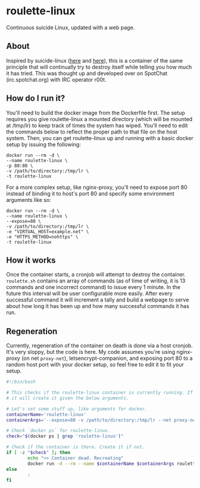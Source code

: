 # roulette-linux
Continuous suicide Linux, updated with a web page.

## About
Inspired by suicide-linux ([here](https://qntm.org/suicide) and [here](https://github.com/tiagoad/suicide-linux)), this is a
container of the same principle that will continually try to destroy itself while telling you how much it has tried. This was thought up and developed over on SpotChat (irc.spotchat.org) with IRC operator r00t.

## How do I run it?
You'll need to build the docker image from the Dockerfile first. The setup requires you give roulette-linux a mounted directory (which will be mounted at /tmp/lr) to keep track of times the system has wiped. You'll need to edit the commands below to reflect the proper path to that file on the host system. Then, you can get roulette-linux up and running with a basic docker setup by issuing the following:

```
docker run --rm -d \
--name roulette-linux \
-p 80:80 \
-v /path/to/directory:/tmp/lr \
-t roulette-linux
```

For a more complex setup, like nginx-proxy, you'll need to expose port 80 instead of binding it to host's port 80 and specify some environment arguments like so:

```
docker run --rm -d \
--name roulette-linux \
--expose=80 \
-v /path/to/directory:/tmp/lr \
-e "VIRTUAL_HOST=example.net" \
-e "HTTPS_METHOD=nohttps" \
-t roulette-linux
```

## How it works
Once the container starts, a cronjob will attempt to destroy the container. `roulette.sh` contains an array of commands (as of time of writing, it is 13 commands and one incorrect command) to issue every 1 minute. In the future this interval will be user configurable more easily. After every successful command it will increment a tally and build a webpage to serve about how long it has been up and how many successful commands it has run.

## Regeneration
Currently, regeneration of the container on death is done via a host cronjob. It's very sloppy, but the code is here. My code assumes you're using nginx-proxy (on net `proxy-net`), letsencrypt-companion, and exposing port 80 to a random host port with your docker setup, so feel free to edit it to fit your setup.

``` bash
#!/bin/bash                                                                                                                                                  

# This checks if the roulette-linux container is currently running. If not,
# it will create it given the below arguments.

# Let's set some stuff up, like arguments for docker.
containerName='roulette-linux'
containerArgs='--expose=80 -v /path/to/directory:/tmp/lr --net proxy-net -e VIRTUAL_HOST=example.net -e HTTPS_METHOD=nohttps'

# Check `docker ps` for roulette-linux.
check="$(docker ps | grep 'roulette-linux')"

# Check if the container is there. Create it if not.
if [ -z "$check" ]; then
        echo ">> Container dead. Recreating"
        docker run -d --rm --name $containerName $containerArgs roulette-linux
else
        :
fi
```
